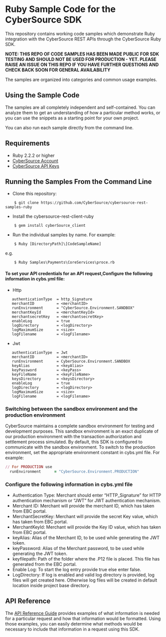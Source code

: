 # Ruby Sample Code for the CyberSource SDK
This repository contains working code samples which demonstrate Ruby integration with the CyberSource REST APIs through the CyberSource Ruby SDK.

**__NOTE: THIS REPO OF CODE SAMPLES HAS BEEN MADE PUBLIC FOR SDK TESTING AND SHOULD NOT BE USED FOR PRODUCTION - YET.  PLEASE RAISE AN ISSUE ON THIS REPO IF YOU HAVE FURTHER QUESTIONS AND CHECK BACK SOON FOR GENERAL AVAILABILITY__**

The samples are organized into categories and common usage examples.


## Using the Sample Code

The samples are all completely independent and self-contained. You can analyze them to get an understanding of how a particular method works, or you can use the snippets as a starting point for your own project.

You can also run each sample directly from the command line.

## Requirements
* Ruby 2.2.2 or higher
* [CyberSource Account](https://developer.cybersource.com/api/developer-guides/dita-gettingstarted/registration.html)
* [CyberSource API Keys](https://prod.developer.cybersource.com/api/developer-guides/dita-gettingstarted/registration/createCertSharedKey.html)

## Running the Samples From the Command Line
* Clone this repository:
```
    $ git clone https://github.com/CyberSource/cybersource-rest-samples-ruby
```
* Install the cybersource-rest-client-ruby
```
    $ gem install cyberSource_client
```
* Run the individual samples by name. For example: 
```
    $ Ruby [DirectoryPath]\[CodeSampleName]
```
e.g.
```
    $ Ruby Samples\Payments\CoreServices\proce.rb
```

#### To set your API credentials for an API request,Configure the following information in cybs.yml file:
  
  * Http

```
   authenticationType  = http_Signature
   merchantID 	       = <merchantID>
   runEnvironment      = "CyberSource.Environment.SANDBOX"
   merchantKeyId       = <merchantKeyId>
   merchantsecretKey   = <merchantsecretKey>
   enableLog           = true
   logDirectory        = <logDirectory>
   logMaximumSize      = <size>
   logFilename         = <logFilename>
```
  * Jwt

```
   authenticationType  = Jwt
   merchantID 	       = <merchantID>
   runEnvironment      = CyberSource.Environment.SANDBOX
   keyAlias		       = <keyAlias>
   keyPassword	       = <keyPass>
   keyFileName         = <keyFileName>
   keysDirectory       = <keysDirectory>
   enableLog           = true
   logDirectory        = <logDirectory>
   logMaximumSize      = <size>
   logFilename         = <logFilename>
```

### Switching between the sandbox environment and the production environment
CyberSource maintains a complete sandbox environment for testing and development purposes. This sandbox environment is an exact 
duplicate of our production environment with the transaction authorization and settlement process simulated. By default, this SDK is 
configured to communicate with the sandbox environment. To switch to the production environment, set the appropriate environment 
constant in cybs.yml file.  For example:

```Ruby
// For PRODUCTION use
  runEnvironment      = "CyberSource.Environment.PRODUCTION"
```
### Configure the following information in cybs.yml file
*	Authentication Type:  Merchant should enter “HTTP_Signature” for HTTP authentication mechanism or “JWT” for JWT authentication mechanism.
*	Merchant ID: Merchant will provide the merchant ID, which has taken from EBC portal.
*	MerchantSecretKey: Merchant will provide the secret Key value, which has taken from EBC portal.
*	MerchantKeyId:  Merchant will provide the Key ID value, which has taken from EBC portal.
*	keyAlias: Alias of the Merchant ID, to be used while generating the JWT token.
*	keyPassword: Alias of the Merchant password, to be used while generating the JWT token.
*	keyfilepath: Path of the folder where the .P12 file is placed. This file has generated from the EBC portal.
*	Enable Log: To start the log entry provide true else enter false.
*	LogDirectory: If log is enabled and valid log directory is provided, log files will get created here. Otherwise log files will be created in default location inside project base directory.

## API Reference

The [API Reference Guide](http://developer.cybersource.com/api/reference) provides examples of what information is needed for a particular request and how that information would be formatted. Using those examples, you can easily determine what methods would be necessary to include that information in a request using this SDK.

